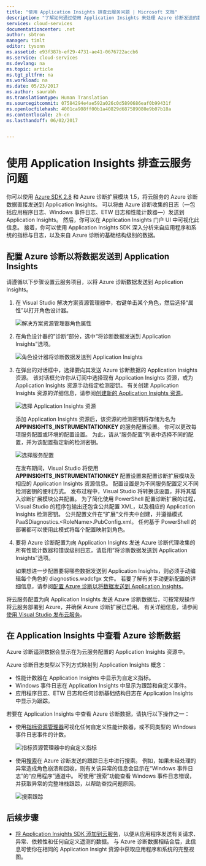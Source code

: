 ```yaml
---
title: "使用 Application Insights 排查云服务问题 | Microsoft 文档"
description: "了解如何通过使用 Application Insights 来处理 Azure 诊断发送的数据，以便排查云服务问题。"
services: cloud-services
documentationcenter: .net
author: sbtron
manager: timlt
editor: tysonn
ms.assetid: e93f387b-ef29-4731-ae41-0676722accb6
ms.service: cloud-services
ms.devlang: na
ms.topic: article
ms.tgt_pltfrm: na
ms.workload: na
ms.date: 05/23/2017
ms.author: saurabh
ms.translationtype: Human Translation
ms.sourcegitcommit: 07584294e4ae592a026c0d5890686eaf0b99431f
ms.openlocfilehash: 4001ca908ff00b1a40829d687589080e9b07b18a
ms.contentlocale: zh-cn
ms.lasthandoff: 06/02/2017


---
```

# <a name="troubleshoot-cloud-services-using-application-insights"></a>使用 Application Insights 排查云服务问题
你可以使用 [Azure SDK 2.8](https://azure.microsoft.com/downloads/) 和 Azure 诊断扩展模块 1.5，将云服务的 Azure 诊断数据直接发送到 Application Insights。 可以将由 Azure 诊断收集的日志（&mdash;包括应用程序日志、Windows 事件日志、ETW 日志和性能计数器&mdash;）发送到 Application Insights。 然后，你可以在 Application Insights 门户 UI 中可视化此信息。 接着，你可以使用 Application Insights SDK 深入分析来自应用程序和系统的指标与日志，以及来自 Azure 诊断的基础结构级别的数据。

## <a name="configure-azure-diagnostics-to-send-data-to-application-insights"></a>配置 Azure 诊断以将数据发送到 Application Insights
请遵循以下步骤设置云服务项目，以将 Azure 诊断数据发送到 Application Insights。

1. 在 Visual Studio 解决方案资源管理器中，右键单击某个角色，然后选择“属性”以打开角色设计器。

    ![解决方案资源管理器角色属性][1]

2. 在角色设计器的”诊断“部分，选中“将诊断数据发送到 Application Insights”选项。

    ![角色设计器将诊断数据发送到 Application Insights][2]

3. 在弹出的对话框中，选择要向其发送 Azure 诊断数据的 Application Insights 资源。 该对话框允许你从订阅中选择现有 Application Insights 资源，或为 Application Insights 资源手动指定检测密钥。 有关创建 Application Insights 资源的详细信息，请参阅[创建新的 Application Insights 资源](../application-insights/app-insights-create-new-resource.md)。

    ![选择 Application Insights 资源][3]

    添加 Application Insights 资源后，该资源的检测密钥将存储为名为 **APPINSIGHTS_INSTRUMENTATIONKEY** 的服务配置设置。 你可以更改每项服务配置或环境的配置设置。 为此，请从“服务配置”列表中选择不同的配置，并为该配置指定新的检测密钥。

    ![选择服务配置][4]

    在发布期间，Visual Studio 将使用 **APPINSIGHTS_INSTRUMENTATIONKEY** 配置设置来配置诊断扩展模块及相应的 Application Insights 资源信息。 配置设置是为不同服务配置定义不同检测密钥的便利方式。 发布过程中，Visual Studio 将转换该设置，并将其插入诊断扩展模块公共配置。 为了简化使用 PowerShell 配置诊断扩展的过程，Visual Studio 的程序包输出还包含公共配置 XML，以及相应的 Application Insights 检测密钥。 公共配置文件在“扩展”文件夹中创建，并遵循模式 PaaSDiagnostics.&lt;RoleName&gt;.PubConfig.xml。 任何基于 PowerShell 的部署都可以使用此模式将每个配置映射到角色。

4) 要将 Azure 诊断配置为向 Application Insights 发送 Azure 诊断代理收集的所有性能计数器和错误级别日志，请启用“将诊断数据发送到 Application Insights”选项。 

    如果想进一步配置要将哪些数据发送到 Application Insights，则必须手动编辑每个角色的 diagnostics.wadcfgx 文件。 若要了解有关手动更新配置的详细信息，请参阅[配置 Azure 诊断以将数据发送到 Application Insights](#configure-azure-diagnostics-to-send-data-to-application-insights)。

将云服务配置为向 Application Insights 发送 Azure 诊断数据后，可按常规操作将云服务部署到 Azure，并确保 Azure 诊断扩展已启用。 有关详细信息，请参阅[使用 Visual Studio 发布云服务](../vs-azure-tools-publishing-a-cloud-service.md)。  

## <a name="viewing-azure-diagnostics-data-in-application-insights"></a>在 Application Insights 中查看 Azure 诊断数据
Azure 诊断遥测数据会显示在为云服务配置的 Application Insights 资源中。

Azure 诊断日志类型以下列方式映射到 Application Insights 概念：

* 性能计数器在 Application Insights 中显示为自定义指标。
* Windows 事件日志在 Application Insights 中显示为跟踪和自定义事件。
* 应用程序日志、ETW 日志和任何诊断基础结构日志在 Application Insights 中显示为跟踪。

若要在 Application Insights 中查看 Azure 诊断数据，请执行以下操作之一：

* 使用[指标资源管理器](../application-insights/app-insights-metrics-explorer.md)可视化任何自定义性能计数器，或不同类型的 Windows 事件日志事件的计数。

    ![指标资源管理器中的自定义指标][5]

* 使用[搜索](../application-insights/app-insights-diagnostic-search.md)在 Azure 诊断发送的跟踪日志中进行搜索。 例如，如果未经处理的异常造成角色崩溃和回收，则有关该异常的信息会显示在“Windows 事件日志”的“应用程序”通道中。 可使用“搜索”功能查看 Windows 事件日志错误，并获取异常的完整堆栈跟踪，以帮助查找问题原因。

    ![搜索跟踪][6]

## <a name="next-steps"></a>后续步骤
* [将 Application Insights SDK 添加到云服务](../application-insights/app-insights-cloudservices.md)，以便从应用程序发送有关请求、异常、依赖性和任何自定义遥测的数据。 与 Azure 诊断数据相结合后，此信息可使你在相同的 Application Insight 资源中获取应用程序和系统的完整视图。  

<!--Image references-->
[1]: ./media/cloud-services-dotnet-diagnostics-applicationinsights/solution-explorer-properties.png
[2]: ./media/cloud-services-dotnet-diagnostics-applicationinsights/role-designer-sendtoappinsights.png
[3]: ./media/cloud-services-dotnet-diagnostics-applicationinsights/select-appinsights-resource.png
[4]: ./media/cloud-services-dotnet-diagnostics-applicationinsights/role-designer-appinsights-serviceconfig.png
[5]: ./media/cloud-services-dotnet-diagnostics-applicationinsights/metrics-explorer-custom-metrics.png
[6]: ./media/cloud-services-dotnet-diagnostics-applicationinsights/search-windowseventlog-error.png

